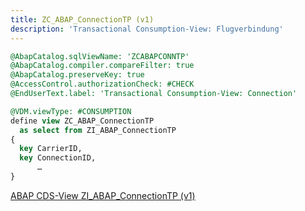 ```yaml
---
title: ZC_ABAP_ConnectionTP (v1)
description: 'Transactional Consumption-View: Flugverbindung'
---
```


```sql
@AbapCatalog.sqlViewName: 'ZCABAPCONNTP'
@AbapCatalog.compiler.compareFilter: true
@AbapCatalog.preserveKey: true
@AccessControl.authorizationCheck: #CHECK
@EndUserText.label: 'Transactional Consumption-View: Connection'

@VDM.viewType: #CONSUMPTION
define view ZC_ABAP_ConnectionTP
  as select from ZI_ABAP_ConnectionTP
{
  key CarrierID,
  key ConnectionID,
      …
}
```

[ABAP CDS-View ZI_ABAP_ConnectionTP (v1)](../cds-views/zi_abap_connectiontp_v1.md)
